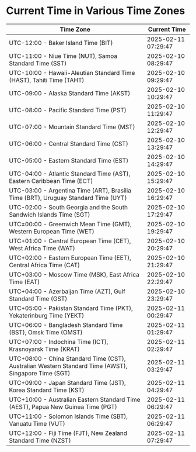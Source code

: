 # Current Time in Various Time Zones

| Time Zone | Current Time |
|-----------|--------------|
| UTC-12:00 - Baker Island Time (BIT) | 2025-02-11 07:29:47 |
| UTC-11:00 - Niue Time (NUT), Samoa Standard Time (SST) | 2025-02-10 08:29:47 |
| UTC-10:00 - Hawaii-Aleutian Standard Time (HAST), Tahiti Time (TAHT) | 2025-02-10 09:29:47 |
| UTC-09:00 - Alaska Standard Time (AKST) | 2025-02-10 10:29:47 |
| UTC-08:00 - Pacific Standard Time (PST) | 2025-02-10 11:29:47 |
| UTC-07:00 - Mountain Standard Time (MST) | 2025-02-10 12:29:47 |
| UTC-06:00 - Central Standard Time (CST) | 2025-02-10 13:29:47 |
| UTC-05:00 - Eastern Standard Time (EST) | 2025-02-10 14:29:47 |
| UTC-04:00 - Atlantic Standard Time (AST), Eastern Caribbean Time (ECT) | 2025-02-10 15:29:47 |
| UTC-03:00 - Argentina Time (ART), Brasília Time (BRT), Uruguay Standard Time (UYT) | 2025-02-10 16:29:47 |
| UTC-02:00 - South Georgia and the South Sandwich Islands Time (SGT) | 2025-02-10 17:29:47 |
| UTC±00:00 - Greenwich Mean Time (GMT), Western European Time (WET) | 2025-02-10 19:29:47 |
| UTC+01:00 - Central European Time (CET), West Africa Time (WAT) | 2025-02-10 20:29:47 |
| UTC+02:00 - Eastern European Time (EET), Central Africa Time (CAT) | 2025-02-10 21:29:47 |
| UTC+03:00 - Moscow Time (MSK), East Africa Time (EAT) | 2025-02-10 22:29:47 |
| UTC+04:00 - Azerbaijan Time (AZT), Gulf Standard Time (GST) | 2025-02-10 23:29:47 |
| UTC+05:00 - Pakistan Standard Time (PKT), Yekaterinburg Time (YEKT) | 2025-02-11 00:29:47 |
| UTC+06:00 - Bangladesh Standard Time (BST), Omsk Time (OMST) | 2025-02-11 01:29:47 |
| UTC+07:00 - Indochina Time (ICT), Krasnoyarsk Time (KRAT) | 2025-02-11 02:29:47 |
| UTC+08:00 - China Standard Time (CST), Australian Western Standard Time (AWST), Singapore Time (SGT) | 2025-02-11 03:29:47 |
| UTC+09:00 - Japan Standard Time (JST), Korea Standard Time (KST) | 2025-02-11 04:29:47 |
| UTC+10:00 - Australian Eastern Standard Time (AEST), Papua New Guinea Time (PGT) | 2025-02-11 06:29:47 |
| UTC+11:00 - Solomon Islands Time (SBT), Vanuatu Time (VUT) | 2025-02-11 06:29:47 |
| UTC+12:00 - Fiji Time (FJT), New Zealand Standard Time (NZST) | 2025-02-11 07:29:47 |

